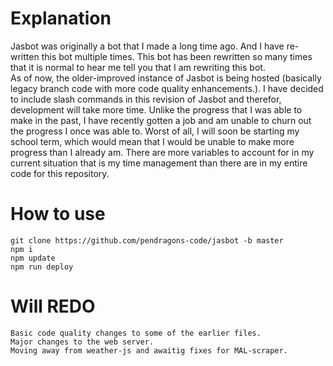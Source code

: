 # Explanation
Jasbot was originally a bot that I made a long time ago. And I have re-written this bot multiple times. This bot has been rewritten so many times that it is normal to hear me tell you that I am rewriting this bot.			
As of now, the older-improved instance of Jasbot is being hosted (basically legacy branch code with more code quality enhancements.). I have decided to include slash commands in this revision of Jasbot and therefor, development will take more time. Unlike the progress that I was able to make in the past, I have recently gotten a job and am unable to churn out the progress I once was able to. Worst of all, I will soon be starting my school term, which would mean that I would be unable to make more progress than I already am. There are more variables to account for in my current situation that is my time management than there are in my entire code for this repository.


# How to use
```
git clone https://github.com/pendragons-code/jasbot -b master
npm i
npm update
npm run deploy
```

# Will REDO 
```
Basic code quality changes to some of the earlier files.
Major changes to the web server.
Moving away from weather-js and awaitig fixes for MAL-scraper.
```
